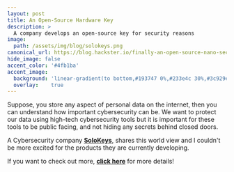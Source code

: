 ```yaml
---
layout: post
title: An Open-Source Hardware Key
description: >
  A company develops an open-source key for security reasons
image:  
  path: /assets/img/blog/solokeys.png
canonical_url: https://blog.hackster.io/finally-an-open-source-nano-security-key-a8acb44ceca0
hide_image: false
accent_color: '#4fb1ba'
accent_image:
  background: 'linear-gradient(to bottom,#193747 0%,#233e4c 30%,#3c929e 50%,#d5d5d4 70%,#cdccc8 100%)'
  overlay:    true
---
```


Suppose, you store any aspect of personal data on the internet, then you can understand how important cybersecurity can be. We want to protect our data using high-tech cybersecurity tools but it is important for these tools to be public facing, and not hiding any secrets behind closed doors. 

A Cybersecurity company [**SoloKeys**](https://solokeys.com/), shares this world view and I couldn't be more excited for the products they are currently developing.

If you want to check out more, [**click here**](https://bit.ly/open-source-key) for more details!
